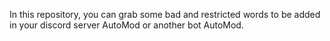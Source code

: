 In this repository, you can grab some bad and restricted words to be added in your discord server AutoMod or another bot AutoMod.
